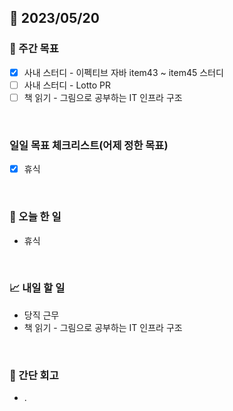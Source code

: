 ## 📅 2023/05/20


### 👏 주간 목표

- [x] 사내 스터디 - 이펙티브 자바 item43 ~ item45 스터디
- [ ] 사내 스터디 - Lotto PR
- [ ] 책 읽기 - 그림으로 공부하는 IT 인프라 구조

<br/>

### 일일 목표 체크리스트(어제 정한 목표)

- [x] 휴식

<br/>

### 💯 오늘 한 일

- 휴식

<br/>

### 📈 내일 할 일

- 당직 근무
- 책 읽기 - 그림으로 공부하는 IT 인프라 구조

<br/>

### 🤔 간단 회고

- .
 
